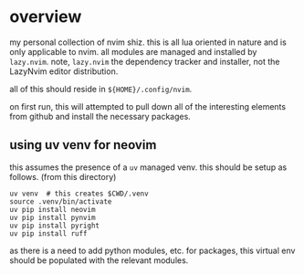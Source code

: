 # overview

my personal collection of nvim shiz. this is all lua oriented in nature and is
only applicable to nvim.  all modules are managed and installed by `lazy.nvim`.
note, `lazy.nvim` the dependency tracker and installer, not the LazyNvim editor
distribution.

all of this should reside in `${HOME}/.config/nvim`.  

on first run, this will attempted to pull down all of the interesting elements
from github and install the necessary packages.

## using uv venv for neovim

this assumes the presence of a `uv` managed venv.  this should be setup as
follows. (from this directory)

```shell
uv venv  # this creates $CWD/.venv
source .venv/bin/activate
uv pip install neovim 
uv pip install pynvim
uv pip install pyright
uv pip install ruff 
```

as there is a need to add python modules, etc. for packages, this virtual env
should be populated with the relevant modules.
